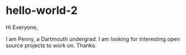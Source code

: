 # hello-world-2
Hi Everyone,

I am Penny, a Dartmouth undergrad. I am looking for interesting open source projects to work on. Thanks. 
